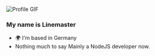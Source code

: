 ![Profile GIF](https://user-images.githubusercontent.com/18350557/176309783-0785949b-9127-417c-8b55-ab5a4333674e.gif)

### My name is Linemaster
- 🌍 I'm based in Germany
- Nothing much to say
Mainly a NodeJS developer now.
